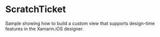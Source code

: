 ScratchTicket
=============

Sample showing how to build a custom view that supports design-time features in the Xamarin.iOS designer.

